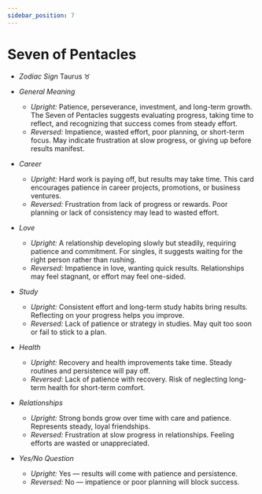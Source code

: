 ```yaml
---
sidebar_position: 7
---
```


# Seven of Pentacles

- *Zodiac Sign* Taurus ♉️
- *General Meaning*
  - *Upright:* Patience, perseverance, investment, and long-term growth. The Seven of Pentacles suggests evaluating progress, taking time to reflect, and recognizing that success comes from steady effort.
  - *Reversed:* Impatience, wasted effort, poor planning, or short-term focus. May indicate frustration at slow progress, or giving up before results manifest.

- *Career*
  - *Upright:* Hard work is paying off, but results may take time. This card encourages patience in career projects, promotions, or business ventures.
  - *Reversed:* Frustration from lack of progress or rewards. Poor planning or lack of consistency may lead to wasted effort.

- *Love*
  - *Upright:* A relationship developing slowly but steadily, requiring patience and commitment. For singles, it suggests waiting for the right person rather than rushing.
  - *Reversed:* Impatience in love, wanting quick results. Relationships may feel stagnant, or effort may feel one-sided.

- *Study*
  - *Upright:* Consistent effort and long-term study habits bring results. Reflecting on your progress helps you improve.
  - *Reversed:* Lack of patience or strategy in studies. May quit too soon or fail to stick to a plan.

- *Health*
  - *Upright:* Recovery and health improvements take time. Steady routines and persistence will pay off.
  - *Reversed:* Lack of patience with recovery. Risk of neglecting long-term health for short-term comfort.

- *Relationships*
  - *Upright:* Strong bonds grow over time with care and patience. Represents steady, loyal friendships.
  - *Reversed:* Frustration at slow progress in relationships. Feeling efforts are wasted or unappreciated.

- *Yes/No Question*
  - *Upright:* Yes — results will come with patience and persistence.
  - *Reversed:* No — impatience or poor planning will block success.
